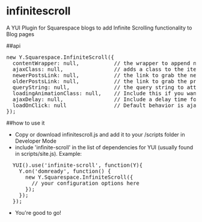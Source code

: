 # infinitescroll
A YUI Plugin for Squarespace blogs to add Infinite Scrolling functionality to Blog pages

##api
<pre>
new Y.Squarespace.InfiniteScroll({
  contentWrapper: null,           // the wrapper to append new blog items to (default is #blogWrapper)
  ajaxClass: null,                // adds a class to the items fetched by ajax (default is .ajax-items)
  newerPostsLink: null,           // the link to grab the next URL of items (default is #newer)
  olderPostsLink: null,           // the link to grab the previous URL of items (default is #older)
  queryString: null,              // the query string to attach to the ajax request (default is &format=main-content)
  loadingAnimationClass: null,    // Include this if you want a loading animation (default is .pulses)
  ajaxDelay: null,                // Include a delay time for ajax, in seconds (default is 0, one second is 1)
  loadOnClick: null               // Default behavior is ajax request on scroll to bottom, set this to true to include a load more button instead
});
</pre>

##how to use it
* Copy or download infinitescroll.js and add it to your /scripts folder in Developer Mode
* include 'infinite-scroll' in the list of dependencies for YUI (usually found in scripts/site.js).  Example:
<pre>
  YUI().use('infinite-scroll', function(Y){
    Y.on('domready', function() {
      new Y.Squarespace.InfiniteScroll({
        // your configuration options here
      });
    });
  });
</pre>
* You're good to go!
